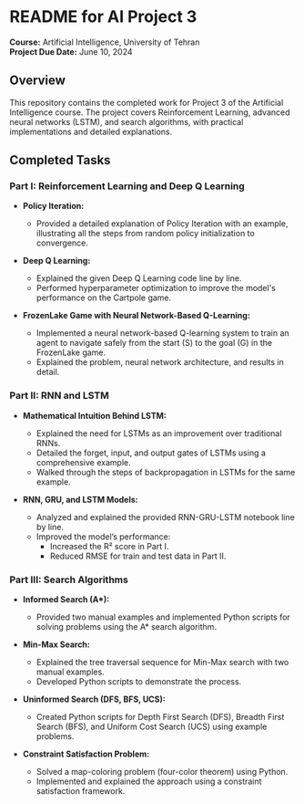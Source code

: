 # README for AI Project 3

**Course:** Artificial Intelligence, University of Tehran  
**Project Due Date:** June 10, 2024  

## Overview
This repository contains the completed work for Project 3 of the Artificial Intelligence course. The project covers Reinforcement Learning, advanced neural networks (LSTM), and search algorithms, with practical implementations and detailed explanations.

## Completed Tasks

### Part I: Reinforcement Learning and Deep Q Learning
- **Policy Iteration:**  
  - Provided a detailed explanation of Policy Iteration with an example, illustrating all the steps from random policy initialization to convergence.
  
- **Deep Q Learning:**  
  - Explained the given Deep Q Learning code line by line.
  - Performed hyperparameter optimization to improve the model's performance on the Cartpole game.

- **FrozenLake Game with Neural Network-Based Q-Learning:**  
  - Implemented a neural network-based Q-learning system to train an agent to navigate safely from the start (S) to the goal (G) in the FrozenLake game.
  - Explained the problem, neural network architecture, and results in detail.

### Part II: RNN and LSTM
- **Mathematical Intuition Behind LSTM:**
  - Explained the need for LSTMs as an improvement over traditional RNNs.
  - Detailed the forget, input, and output gates of LSTMs using a comprehensive example.
  - Walked through the steps of backpropagation in LSTMs for the same example.

- **RNN, GRU, and LSTM Models:**  
  - Analyzed and explained the provided RNN-GRU-LSTM notebook line by line.
  - Improved the model’s performance:
    - Increased the R² score in Part I.
    - Reduced RMSE for train and test data in Part II.

### Part III: Search Algorithms
- **Informed Search (A\*):**  
  - Provided two manual examples and implemented Python scripts for solving problems using the A\* search algorithm.

- **Min-Max Search:**  
  - Explained the tree traversal sequence for Min-Max search with two manual examples.
  - Developed Python scripts to demonstrate the process.

- **Uninformed Search (DFS, BFS, UCS):**  
  - Created Python scripts for Depth First Search (DFS), Breadth First Search (BFS), and Uniform Cost Search (UCS) using example problems.

- **Constraint Satisfaction Problem:**  
  - Solved a map-coloring problem (four-color theorem) using Python.
  - Implemented and explained the approach using a constraint satisfaction framework.
